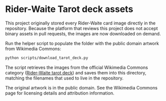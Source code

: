 # Rider-Waite Tarot deck assets

This project originally stored every Rider-Waite card image directly in the
repository.  Because the platform that reviews this project does not accept
binary assets in pull requests, the images are now downloaded on demand.

Run the helper script to populate the folder with the public domain artwork from
Wikimedia Commons:

```bash
python scripts/download_tarot_deck.py
```

The script retrieves the images from the official Wikimedia Commons category
([Rider-Waite tarot deck](https://commons.wikimedia.org/wiki/Category:Rider-Waite_tarot_deck))
and saves them into this directory, matching the filenames that used to live in
the repository.

The original artwork is in the public domain.  See the Wikimedia Commons page
for licensing details and attribution information.
